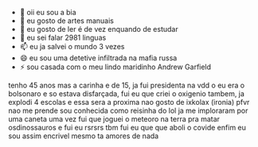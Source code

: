 - 👋 oii eu sou a bia 
- 👀 eu gosto de artes manuais
- 🌱 eu gosto de ler é de vez enquando de estudar
- 💞️ eu sei falar 2981 linguas
- 📫 eu ja salvei o mundo 3 vezes
- 😄 eu sou uma detetive infiltrada na mafia russa
- ⚡ sou casada com o meu lindo maridinho Andrew Garfield

tenho 45 anos mas a carinha e de 15, ja fui presidenta na vdd o eu era o bolsonaro e so estava disfarçada, fui eu que criei o oxigenio tambem, ja explodi 4 escolas e essa sera a proxima nao gosto de ixkolax (ironia) pfvr nao me prende
sou conhecida como reisinha do lol
ja me imploraram por uma caneta uma vez
fui que joguei o meteoro na terra pra matar osdinossauros e fui eu rsrsrs
tbm fui eu que que aboli o covide 
enfim eu sou assim encrivel mesmo ta amores de nada
